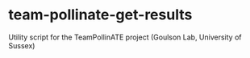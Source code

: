 # team-pollinate-get-results
Utility script for the TeamPollinATE project (Goulson Lab, University of Sussex)
